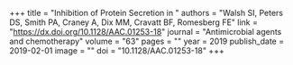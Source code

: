 +++
title = "Inhibition of Protein Secretion in "
authors = "Walsh SI, Peters DS, Smith PA, Craney A, Dix MM, Cravatt BF, Romesberg FE"
link = "https://dx.doi.org/10.1128/AAC.01253-18"
journal = "Antimicrobial agents and chemotherapy"
volume = "63"
pages = ""
year = 2019
publish_date = 2019-02-01
image = ""
doi = "10.1128/AAC.01253-18"
+++